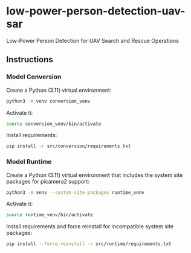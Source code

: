 # low-power-person-detection-uav-sar

Low-Power Person Detection for UAV Search and Rescue Operations

## Instructions


### Model Conversion

Create a Python (3.11) virtual environment:

```bash
python3 -m venv conversion_venv
```

Activate it:

```bash
source conversion_venv/bin/activate
```

Install requirements:

```bash
pip install -r src/conversion/requirements.txt
```


### Model Runtime

Create a Python (3.11) virtual environment that includes the system site packages for picamera2 support:

```bash
python3 -m venv --system-site-packages runtime_venv
```

Activate it:

```bash
source runtime_venv/bin/activate
```

Install requirements and force reinstall for incompatible system site packages:

```bash
pip install --force-reinstall -r src/runtime/requirements.txt
```

